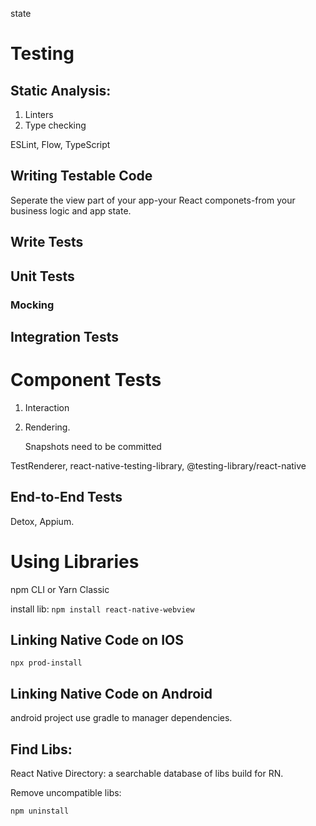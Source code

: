 state

# Testing

## Static Analysis:

1. Linters
2. Type checking

ESLint, Flow, TypeScript

## Writing Testable Code

Seperate the view part of your app-your React componets-from your business logic and app state.

## Write Tests

## Unit Tests

### Mocking

## Integration Tests

# Component Tests

1. Interaction

2. Rendering.

    Snapshots need to be committed

TestRenderer, react-native-testing-library, @testing-library/react-native

## End-to-End Tests

Detox, Appium.

# Using Libraries

npm CLI or Yarn Classic

install lib:
`
    npm install react-native-webview
`

## Linking Native Code on IOS

`
    npx prod-install
`

## Linking Native Code on Android

android project use gradle to manager dependencies.

## Find Libs:

React Native Directory: a searchable database of libs build for RN.

Remove uncompatible libs:

` npm uninstall `

